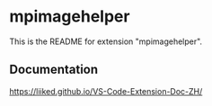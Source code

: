 # mpimagehelper

This is the README for extension "mpimagehelper".

## Documentation
https://liiked.github.io/VS-Code-Extension-Doc-ZH/